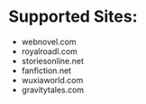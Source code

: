 # Supported Sites:

* webnovel.com
* royalroadl.com
* storiesonline.net
* fanfiction.net
* wuxiaworld.com
* gravitytales.com
